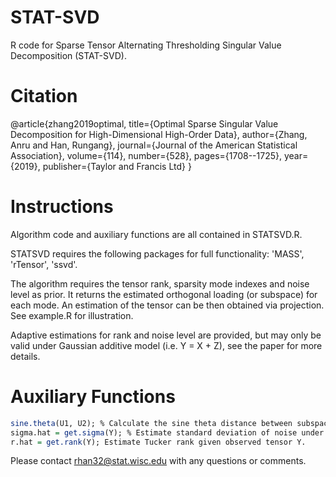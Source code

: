 # STAT-SVD
R code for Sparse Tensor Alternating Thresholding Singular Value Decomposition (STAT-SVD). 

# Citation
@article{zhang2019optimal,
  title={Optimal Sparse Singular Value Decomposition for High-Dimensional High-Order Data},
  author={Zhang, Anru and Han, Rungang},
  journal={Journal of the American Statistical Association},
  volume={114},
  number={528},
  pages={1708--1725},
  year={2019},
  publisher={Taylor and Francis Ltd}
}

# Instructions
Algorithm code and auxiliary functions are all contained in STATSVD.R.  

STATSVD requires the following packages for full functionality: 'MASS', 'rTensor', 'ssvd'. 

The algorithm requires the tensor rank, sparsity mode indexes and noise level as prior. It returns the estimated orthogonal loading (or subspace) for each mode. An estimation of the tensor can be then obtained via projection. See example.R for illustration.

Adaptive estimations for rank and noise level are provided, but may only be valid under Gaussian additive model (i.e. Y = X + Z), see the paper for more details.

# Auxiliary Functions
```R
sine.theta(U1, U2); % Calculate the sine theta distance between subspaces U1 and U2.
sigma.hat = get.sigma(Y); % Estimate standard deviation of noise under the regular Gaussian additive model given observed tensor Y.
r.hat = get.rank(Y); Estimate Tucker rank given observed tensor Y.
```

Please contact rhan32@stat.wisc.edu with any questions or comments.

